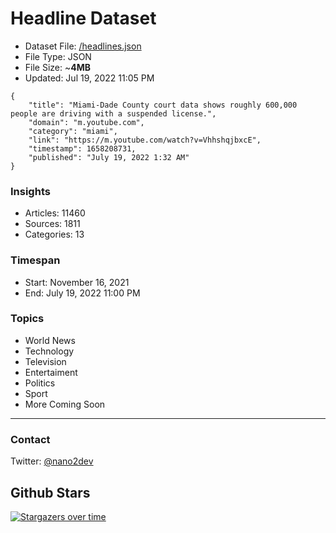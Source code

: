 # Headline Dataset

- Dataset File: [/headlines.json](https://raw.githubusercontent.com/fwd/news/master/headlines.json) 
- File Type: JSON
- File Size: ~**4MB**
- Updated: Jul 19, 2022 11:05 PM

```
{
    "title": "Miami-Dade County court data shows roughly 600,000 people are driving with a suspended license.",
    "domain": "m.youtube.com",
    "category": "miami",
    "link": "https://m.youtube.com/watch?v=VhhshqjbxcE",
    "timestamp": 1658208731,
    "published": "July 19, 2022 1:32 AM"
}
```

### Insights

- Articles: 11460
- Sources: 1811
- Categories: 13

### Timespan

- Start: November 16, 2021
- End: July 19, 2022 11:00 PM

### Topics

- World News
- Technology
- Television
- Entertaiment
- Politics
- Sport
- More Coming Soon

---

### Contact 

Twitter: [@nano2dev](https://twitter.com/nano2dev)

## Github Stars

[![Stargazers over time](https://starchart.cc/fwd/news.svg)](https://starchart.cc/fwd/news)
	